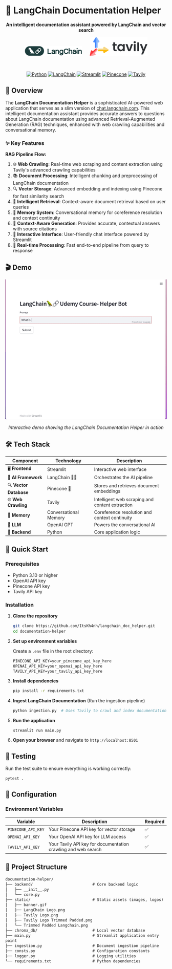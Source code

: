 # 🦜 LangChain Documentation Helper

<div align="center">

**An intelligent documentation assistant powered by LangChain and vector search**

<p align="center">
  <img src="static/Trimmed Padded Langchain.png" alt="LangChain Logo" width="180" style="margin: 0 10px;">
  <img src="static/Tavily Logo Trimmed Padded.png" alt="Tavily Logo" width="180" style="margin: 0 10px;">
</p>

<br>

[![Python](https://img.shields.io/badge/Python-3.10+-blue.svg)](https://www.python.org/downloads/)
[![LangChain](https://img.shields.io/badge/LangChain-🦜🔗-green.svg)](https://langchain.com/)
[![Streamlit](https://img.shields.io/badge/Streamlit-FF4B4B.svg)](https://streamlit.io/)
[![Pinecone](https://img.shields.io/badge/Pinecone-🌲-orange.svg)](https://pinecone.io/)
[![Tavily](https://img.shields.io/badge/Tavily-🔍-purple.svg)](https://app.tavily.com)

</div>

## 🎯 Overview

The **LangChain Documentation Helper** is a sophisticated AI-powered web application that serves as a slim version of [chat.langchain.com](https://chat.langchain.com/). This intelligent documentation assistant provides accurate answers to questions about LangChain documentation using advanced Retrieval-Augmented Generation (RAG) techniques, enhanced with web crawling capabilities and conversational memory.

### ✨ Key Features

**RAG Pipeline Flow:**

1. 🌐 **Web Crawling**: Real-time web scraping and content extraction using Tavily's advanced crawling capabilities
2. 📚 **Document Processing**: Intelligent chunking and preprocessing of LangChain documentation
3. 🔍 **Vector Storage**: Advanced embedding and indexing using Pinecone for fast similarity search
4. 🎯 **Intelligent Retrieval**: Context-aware document retrieval based on user queries
5. 🧩 **Memory System**: Conversational memory for coreference resolution and context continuity
6. 🧠 **Context-Aware Generation**: Provides accurate, contextual answers with source citations
7. 💬 **Interactive Interface**: User-friendly chat interface powered by Streamlit
8. 🚀 **Real-time Processing**: Fast end-to-end pipeline from query to response

## 🎬 Demo

<div align="center">
  <img src="static/banner.gif" alt="Documentation Helper Demo" width="700">
  <p><em>Interactive demo showing the LangChain Documentation Helper in action</em></p>
</div>

## 🛠️ Tech Stack

<div align="center">

| Component | Technology | Description |
|-----------|------------|-------------|
| 🖥️ **Frontend** | Streamlit | Interactive web interface |
| 🧠 **AI Framework** | LangChain 🦜🔗 | Orchestrates the AI pipeline |
| 🔍 **Vector Database** | Pinecone 🌲 | Stores and retrieves document embeddings |
| 🌐 **Web Crawling** | Tavily | Intelligent web scraping and content extraction |
| 🧩 **Memory** | Conversational Memory | Coreference resolution and context continuity |
| 🤖 **LLM** | OpenAI GPT | Powers the conversational AI |
| 🐍 **Backend** | Python | Core application logic |

</div>

## 🚀 Quick Start

### Prerequisites

- Python 3.10 or higher
- OpenAI API key
- Pinecone API key
- Tavily API key

### Installation

1. **Clone the repository**
   ```bash
   git clone https://github.com/ItsKh4nh/langchain_doc_helper.git
   cd documentation-helper
   ```

2. **Set up environment variables**
   
   Create a `.env` file in the root directory:
   ```env
   PINECONE_API_KEY=your_pinecone_api_key_here
   OPENAI_API_KEY=your_openai_api_key_here
   TAVILY_API_KEY=your_tavily_api_key_here
   ```

3. **Install dependencies**
   ```bash
   pip install -r requirements.txt
   ```

4. **Ingest LangChain Documentation** (Run the ingestion pipeline)
   ```bash
   python ingestion.py  # Uses Tavily to crawl and index documentation
   ```

5. **Run the application**
   ```bash
   streamlit run main.py
   ```

6. **Open your browser** and navigate to `http://localhost:8501`

## 🧪 Testing

Run the test suite to ensure everything is working correctly:

```bash
pytest .
```
## 🔧 Configuration

### Environment Variables

| Variable | Description | Required |
|----------|-------------|----------|
| `PINECONE_API_KEY` | Your Pinecone API key for vector storage | ✅ |
| `OPENAI_API_KEY` | Your OpenAI API key for LLM access | ✅ |
| `TAVILY_API_KEY` | Your Tavily API key for documentation crawling and web search | ✅ |


## 📁 Project Structure

```
documentation-helper/
├── backend/                          # Core backend logic
│   ├── __init__.py
│   └── core.py
├── static/                           # Static assets (images, logos)
│   ├── banner.gif
│   ├── LangChain Logo.png
│   ├── Tavily Logo.png
│   ├── Tavily Logo Trimmed Padded.png
│   └── Trimmed Padded Langchain.png
├── chroma_db/                        # Local vector database
├── main.py                           # Streamlit application entry point
├── ingestion.py                      # Document ingestion pipeline
├── consts.py                         # Configuration constants
├── logger.py                         # Logging utilities
└── requirements.txt                  # Python dependencies
```